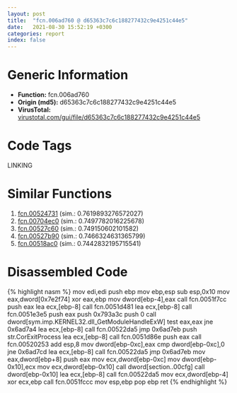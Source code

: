 ```yaml
---
layout: post
title:  "fcn.006ad760 @ d65363c7c6c188277432c9e4251c44e5"
date:   2021-08-30 15:52:19 +0300
categories: report
index: false
---
```


# Generic Information
- **Function:** fcn.006ad760
- **Origin (md5):** d65363c7c6c188277432c9e4251c44e5
- **VirusTotal:** [virustotal.com/gui/file/d65363c7c6c188277432c9e4251c44e5][virustotal_ref]

# Code Tags
<span class="tag" id="LINKING">LINKING</span>


# Similar Functions

1. [fcn.00524731][similar_1_ref] (sim.: 0.7619893276572027)
2. [fcn.00704ec0][similar_2_ref] (sim.: 0.7497782016225678)
3. [fcn.00527c60][similar_3_ref] (sim.: 0.749150602101582)
4. [fcn.00527b90][similar_4_ref] (sim.: 0.7466324631365799)
5. [fcn.00518ac0][similar_5_ref] (sim.: 0.7442832195715541)


# Disassembled Code

{% highlight nasm %}
mov edi,edi
push ebp
mov ebp,esp
sub esp,0x10
mov eax,dword[0x7e2f74]
xor eax,ebp
mov dword[ebp-4],eax
call fcn.0051f7cc
push eax
lea ecx,[ebp-8]
call fcn.0051d481
lea ecx,[ebp-8]
call fcn.0051e3e5
push eax
push 0x793a3c
push 0
call dword[sym.imp.KERNEL32.dll_GetModuleHandleExW]
test eax,eax
jne 0x6ad7a4
lea ecx,[ebp-8]
call fcn.00522da5
jmp 0x6ad7eb
push str.CorExitProcess
lea ecx,[ebp-8]
call fcn.0051d86e
push eax
call fcn.00520253
add esp,8
mov dword[ebp-0xc],eax
cmp dword[ebp-0xc],0
jne 0x6ad7cd
lea ecx,[ebp-8]
call fcn.00522da5
jmp 0x6ad7eb
mov eax,dword[ebp+8]
push eax
mov ecx,dword[ebp-0xc]
mov dword[ebp-0x10],ecx
mov ecx,dword[ebp-0x10]
call dword[section..00cfg]
call dword[ebp-0x10]
lea ecx,[ebp-8]
call fcn.00522da5
mov ecx,dword[ebp-4]
xor ecx,ebp
call fcn.0051fccc
mov esp,ebp
pop ebp
ret 
{% endhighlight %}


[similar_1_ref]: /report/fcn.00524731@d65363c7c6c188277432c9e4251c44e5
[similar_2_ref]: /report/fcn.00704ec0@d65363c7c6c188277432c9e4251c44e5
[similar_3_ref]: /report/fcn.00527c60@17d73cbafe6dd96dd6f2291fab06fbb5
[similar_4_ref]: /report/fcn.00527b90@17d73cbafe6dd96dd6f2291fab06fbb5
[similar_5_ref]: /report/fcn.00518ac0@1160595edb203a63cb2ca3ce2ff04f47
[virustotal_ref]: https://www.virustotal.com/gui/file/d65363c7c6c188277432c9e4251c44e5